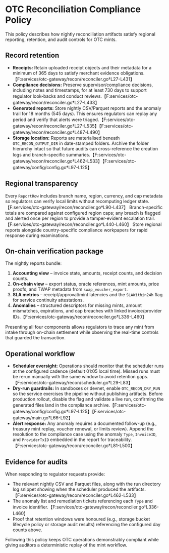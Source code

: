 # OTC Reconciliation Compliance Policy

This policy describes how nightly reconciliation artifacts satisfy regional reporting, retention, and audit controls for OTC mints.

## Record retention

* **Receipts:** Retain uploaded receipt objects and their metadata for a minimum of 365 days to satisfy merchant evidence obligations.【F:services/otc-gateway/recon/reconciler.go†L27-L431】
* **Compliance decisions:** Preserve supervisor/compliance decisions, including notes and timestamps, for at least 730 days to support regulator look-backs and conduct reviews.【F:services/otc-gateway/recon/reconciler.go†L27-L433】
* **Generated reports:** Store nightly CSV/Parquet reports and the anomaly trail for 18 months (545 days). This ensures regulators can replay any period and verify that alerts were triaged.【F:services/otc-gateway/recon/reconciler.go†L27-L535】【F:services/otc-gateway/recon/reconciler.go†L487-L490】
* **Storage location:** Reports are materialised beneath `OTC_RECON_OUTPUT_DIR` in date-stamped folders. Archive the folder hierarchy intact so that future audits can cross-reference the creation logs and branch-specific summaries.【F:services/otc-gateway/recon/reconciler.go†L462-L533】【F:services/otc-gateway/config/config.go†L97-L125】

## Regional transparency

Every `ReportRow` includes branch name, region, currency, and cap metadata so regulators can verify local limits without recomputing ledger state.【F:services/otc-gateway/recon/reconciler.go†L90-L437】  Branch-specific totals are compared against configured region caps; any breach is flagged and alerted once per region to provide a tamper-evident escalation trail.【F:services/otc-gateway/recon/reconciler.go†L440-L460】  Store regional reports alongside country-specific compliance workpapers for rapid response during examinations.

## On-chain verification package

The nightly reports bundle:

1. **Accounting view** – invoice state, amounts, receipt counts, and decision counts.
2. **On-chain view** – export status, oracle references, mint amounts, price proofs, and TWAP metadata from `swap_voucher_export`.
3. **SLA metrics** – receipt/approval/mint latencies and the `SLAWithin24h` flag for service continuity attestations.
4. **Anomalies** – structured descriptors for missing mints, amount mismatches, expirations, and cap breaches with linked invoice/provider IDs.【F:services/otc-gateway/recon/reconciler.go†L336-L460】

Presenting all four components allows regulators to trace any mint from intake through on-chain settlement while observing the real-time controls that guarded the transaction.

## Operational workflow

* **Scheduler oversight:** Operations should monitor that the scheduler runs at the configured cadence (default 01:05 local time). Missed runs must be rerun manually with the same window to avoid retention gaps.【F:services/otc-gateway/recon/scheduler.go†L29-L83】
* **Dry-run guardrails:** In sandboxes or devnet, enable `OTC_RECON_DRY_RUN` so the service exercises the pipeline without publishing artifacts. Before production rollout, disable the flag and validate a live run, confirming the generated files land in the compliance archive.【F:services/otc-gateway/config/config.go†L97-L125】【F:services/otc-gateway/main.go†L66-L92】
* **Alert response:** Any anomaly requires a documented follow-up (e.g., treasury mint replay, voucher renewal, or limits review). Append the resolution to the compliance case using the anomaly `Type`, `InvoiceID`, and `ProviderTxID` embedded in the report for traceability.【F:services/otc-gateway/recon/reconciler.go†L81-L500】

## Evidence for audits

When responding to regulator requests provide:

* The relevant nightly CSV and Parquet files, along with the run directory log snippet showing when the scheduler produced the artifacts.【F:services/otc-gateway/recon/reconciler.go†L462-L533】
* The anomaly list and remediation tickets referencing each `Type` and invoice identifier.【F:services/otc-gateway/recon/reconciler.go†L336-L460】
* Proof that retention windows were honoured (e.g., storage bucket lifecycle policy or storage audit results) referencing the configured day counts above.

Following this policy keeps OTC operations demonstrably compliant while giving auditors a deterministic replay of the mint workflow.


